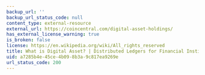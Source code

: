 ```yaml
---
backup_url: ''
backup_url_status_code: null
content_type: external-resource
external_url: https://coincentral.com/digital-asset-holdings/
has_external_license_warning: true
is_broken: false
license: https://en.wikipedia.org/wiki/All_rights_reserved
title: What is Digital Asset? | Distributed Ledgers for Financial Institutions
uid: a7285b4e-45ce-4b09-8b3a-9c817ea9269e
url_status_code: 200
---
```

